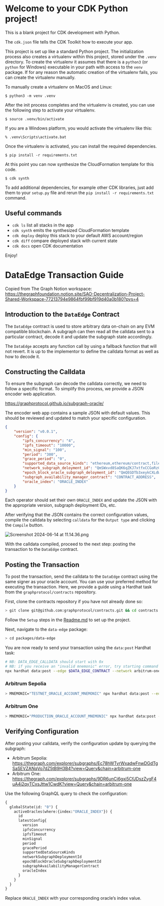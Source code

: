 
# Welcome to your CDK Python project!

This is a blank project for CDK development with Python.

The `cdk.json` file tells the CDK Toolkit how to execute your app.

This project is set up like a standard Python project.  The initialization
process also creates a virtualenv within this project, stored under the `.venv`
directory.  To create the virtualenv it assumes that there is a `python3`
(or `python` for Windows) executable in your path with access to the `venv`
package. If for any reason the automatic creation of the virtualenv fails,
you can create the virtualenv manually.

To manually create a virtualenv on MacOS and Linux:

```
$ python3 -m venv .venv
```

After the init process completes and the virtualenv is created, you can use the following
step to activate your virtualenv.

```
$ source .venv/bin/activate
```

If you are a Windows platform, you would activate the virtualenv like this:

```
% .venv\Scripts\activate.bat
```

Once the virtualenv is activated, you can install the required dependencies.

```
$ pip install -r requirements.txt
```

At this point you can now synthesize the CloudFormation template for this code.

```
$ cdk synth
```

To add additional dependencies, for example other CDK libraries, just add
them to your `setup.py` file and rerun the `pip install -r requirements.txt`
command.

## Useful commands

 * `cdk ls`          list all stacks in the app
 * `cdk synth`       emits the synthesized CloudFormation template
 * `cdk deploy`      deploy this stack to your default AWS account/region
 * `cdk diff`        compare deployed stack with current state
 * `cdk docs`        open CDK documentation

Enjoy!

# DataEdge Transaction Guide

Copied from The Graph Notion workspace: https://thegraphfoundation.notion.site/SAO-Decentralization-Project-Shared-Workspace-77213794e9864fbf99bf919d40a0b180?pvs=4

## Introduction to the `DataEdge` Contract

The `DataEdge` contract is used to store arbitrary data on-chain on any EVM compatible blockchain. A subgraph can then read all the calldata sent to a particular contract, decode it and update the subgraph state accordingly.

The `DataEdge` accepts any function call by using a fallback function that will not revert. It is up to the implementor to define the calldata format as well as how to decode it.

## Constructing the Calldata

To ensure the subgraph can decode the calldata correctly, we need to follow a specific format. To simplify this process, we provide a JSON encoder web application.

https://graphprotocol.github.io/subgraph-oracle/

The encoder web app contains a sample JSON with default values. This should be reviewed and updated to match your specific configuration.

```json
{
	"version": "v0.0.1",
	"config": {
		"ipfs_concurrency": "4",
		"ipfs_timeout": "10000",
		"min_signal": "100",
		"period": "300",
		"grace_period": "0",
		"supported_data_source_kinds": "ethereum,ethereum/contract,file/ipfs,substreams,file/arweave",
		"network_subgraph_deloyment_id": "QmSWxvd8SaQK6qZKJ7xtfxCCGoRzGnoi2WNzmJYYJW9BXY",
		"epoch_block_oracle_subgraph_deloyment_id": "QmQEGDTb3xeykCXLdWx7pPX3qeeGMUvHmGWP4SpMkv5QJf",
		"subgraph_availability_manager_contract": "CONTRACT_ADDRESS",
		"oracle_index": "ORACLE_INDEX"
	}
}
```

Each operator should set their own `ORACLE_INDEX` and update the JSON with the appropriate version, subgraph deployment IDs, etc.

After verifying that the JSON contains the correct configuration values, compile the calldata by selecting `calldata` for the `Output type` and clicking the `Compile` button.

![Screenshot 2024-06-14 at 11.14.36.png](https://prod-files-secure.s3.us-west-2.amazonaws.com/24decb71-0e1c-4c5a-be73-c3518e2faba4/67fedf01-0fee-4a77-8669-b018f37ccb54/Screenshot_2024-06-14_at_11.14.36.png)

With the calldata compiled, proceed to the next step: posting the transaction to the `DataEdge` contract.

## Posting the Transaction

To post the transaction, send the calldata to the `DataEdge` contract using the same signer as your oracle account. You can use your preferred method for executing the transaction. Here, we provide a guide using a Hardhat task from the `graphprotocol/contracts` repository.

First, clone the contracts repository if you have not already done so:

```bash
> git clone git@github.com:graphprotocol/contracts.git && cd contracts
```

Follow the `Setup` steps in the [Readme.md](https://github.com/graphprotocol/contracts?tab=readme-ov-file#setup) to set up the project.

Next, navigate to the `data-edge` package:

```bash
> cd packages/data-edge
```

You are now ready to send your transaction using the `data:post` Hardhat task:

```bash
# NB: DATA_EDGE_CALLDATA should start with 0x
# NB: if you receive an "invalid mnemonic" error, try starting command with MNEMONIC="..."
npx hardhat data:post --edge $DATA_EDGE_CONTRACT --network arbitrum-one --data $DATA_EDGE_CALLDATA
```

### Arbitrum Sepolia

```bash
> MNEMONIC="TESTNET_ORACLE_ACCOUNT_MNEMONIC" npx hardhat data:post --edge 0xB61AF143c79Cbdd68f179B657AaC86665CC2B469 --network arbitrum-sepolia --data "0xCALLDATA"
```

### Arbitrum One

```bash
> MNEMONIC="PRODUCTION_ORACLE_ACCOUNT_MNEMONIC" npx hardhat data:post --edge 0xeD16cEbd4fa74a0016E1149cc03563Db4B223aec --network arbitrum-one --data "0xCALLDATA"
```

## Verifying Configuration

After posting your calldata, verify the configuration update by querying the subgraph:

- Arbitrum Sepolia: https://thegraph.com/explorer/subgraphs/Ec78hWTvrWxadwFnwDGdTgSaSEVZANqVo7dZ5tB9H3B4?view=Query&chain=arbitrum-one
- Arbitrum One: https://thegraph.com/explorer/subgraphs/9DR6unCi6gxi5CfJDszZygF4uA4j2qyTCxsJttw1CwdK?view=Query&chain=arbitrum-one

Use the following GraphQL query to check the configuration:

```graphql
{
  globalState(id: "0") {
    activeOracles(where:{index:"ORACLE_INDEX"}) {
      id
      latestConfig{
        version
        ipfsConcurrency
        ipfsTimeout
        minSignal
        period
        gracePeriod
        supportedDataSourceKinds
        networkSubgraphDeploymentId
        epochBlockOracleSubgraphDeploymentId
        subgraphAvailabilityManagerContract
        oracleIndex
      }
    }
  }
}
```

Replace `ORACLE_INDEX` with your corresponding oracle’s index value.